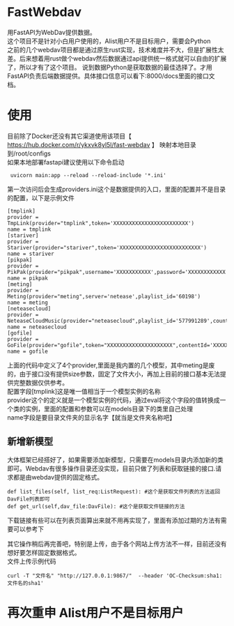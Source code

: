 # FastWebdav
用FastAPI为WebDav提供数据。   
这个项目不是针对小白用户使用的，Alist用户不是目标用户，需要会Python   
之前的几个webdav项目都是通过原生rust实现，技术难度并不大，但是扩展性太差。后来想着用rust做个webdav然后数据通过api提供统一格式就可以自由的扩展了，所以才有了这个项目。
说到数据Python是获取数据的最佳选择了。才用FastAPI负责后端数据提供。具体接口信息可以看下:8000/docs里面的接口文档。   
# 使用
目前除了Docker还没有其它渠道使用该项目【 https://hub.docker.com/r/ykxvk8yl5l/fast-webdav 】  映射本地目录到/root/configs    
如果本地部署fastapi建议使用以下命令启动
```
 uvicorn main:app --reload --reload-include '*.ini'
```
第一次访问后会生成providers.ini这个是数据提供的入口，里面的配置并不是目录的配置，以下是示例文件
```
[tmplink]
provider = TmpLink(provider="tmplink",token='XXXXXXXXXXXXXXXXXXXXXXXX')
name = tmplink
[stariver]
provider = Stariver(provider="stariver",token='XXXXXXXXXXXXXXXXXXXXXXXXXX')
name = stariver
[pikpak]
provider = PikPak(provider="pikpak",username='XXXXXXXXXXX',password='XXXXXXXXXXXX')
name = pikpak
[meting]
provider = Meting(provider="meting",server='netease',playlist_id='60198')
name = meting
[neteasecloud]
provider = NeteaseCloudMusic(provider="neteasecloud",playlist_id='577991289',count=50)
name = neteasecloud
[gofile]
provider = GoFile(provider="gofile",token="XXXXXXXXXXXXXXXXXXXXX",contentId='XXXXXXXXXXXXXXXXXXXXX')
name = gofile
```
上面的代码中定义了4个provider,里面是我内置的几个模型，其中meting是废的，由于接口没有提供size参数，固定了文件大小，再加上目前的接口基本无法提供完整数据仅供参考。   
配置字段[tmplink]这是唯一值相当于一个模型实例的名称   
provider这个的定义就是一个模型实例的代码，通过eval将这个字段的值转换成一个类的实例，里面的配置和参数可以在models目录下的类里自己处理   
name字段是要目录文件夹的显示名字【就当是文件夹名称吧】
## 新增新模型
大体框架已经搭好了，如果需要添加新模型，只需要在models目录内添加新的类即可。Webdav有很多操作目录还没实现，目前只做了列表和获取链接的接口.请求都是由webdav提供的固定格式。
```
def list_files(self, list_req:ListRequest): #这个是获取文件列表的方法返回DavFile列表即可
def get_url(self,dav_file:DavFile): #这个是获取文件链接的方法
```
下载链接有些可以在列表页面算出来就不用再实现了，里面有添加过期的方法有需要可以参考下   

其它操作稍后再完善吧，特别是上传，由于各个网站上传方法不一样，目前还没有想好要怎样固定数据格式。   
文件上传示例代码   
```
curl -T "文件名" "http://127.0.0.1:9867/"  --header 'OC-Checksum:sha1:文件名的sha1'
```

# 再次重申 Alist用户不是目标用户